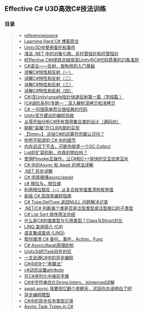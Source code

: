 ## Effective C# U3D高效C#技法训练  

### 目录  
>* [referencesource](https://github.com/microsoft/referencesource)  
>* [Learning Hard C# 博客原文](https://www.kancloud.cn/wizardforcel/learning-hard-csharp/111492)  
>* [Unity3D中使用委托和事件](https://github.com/XINCGer/Unity3DTraining/tree/master/Effective%20C%23/Delegate_EventTraining)   
>* [浅谈 .NET 中的对象引用、非托管指针和托管指针](https://www.cnblogs.com/blurhkh/p/10357576.html)  
>* [《Effective C#》提炼总结提高Unity中C#代码质量的21条准则](https://github.com/XINCGer/Unity3DTraining/tree/master/Effective%20C%23/%E3%80%8AEffective%20C%23%E3%80%8B%E6%8F%90%E7%82%BC%E6%80%BB%E7%BB%93%E6%8F%90%E9%AB%98Unity%E4%B8%ADC%23%E4%BB%A3%E7%A0%81%E8%B4%A8%E9%87%8F%E7%9A%8421%E6%9D%A1%E5%87%86%E5%88%99)  
>* [C#语法——反射，架构师的入门基础](https://www.cnblogs.com/kiba/p/9446905.html)  
>* [详解C#特性和反射（一）](https://www.cnblogs.com/minotauros/p/9681037.html)  
>* [详解C#特性和反射（二）](https://www.cnblogs.com/minotauros/p/9709491.html)  
>* [详解C#特性和反射（三）](https://www.cnblogs.com/minotauros/p/9742548.html)  
>* [详解C#特性和反射（四）](https://www.cnblogs.com/minotauros/p/9760903.html)  
>* [C#(含Unity)unsafe指针快速反射第一篇（字段篇 ）](https://zhuanlan.zhihu.com/p/547327113)  
>* [[C#进阶系列]专题一：深入解析深拷贝和浅拷贝](https://www.kancloud.cn/wizardforcel/learning-hard-csharp/111515)  
>* [C# 一句很简单而又很经典的代码](https://www.cnblogs.com/u3ddjw/p/11109679.html)  
>* [Unity官方建议的编程风格](http://wiki.unity3d.com/index.php/Csharp_Coding_Guidelines)  
>* [从零开始分析C#所有常用集合类的设计（源码向）](https://www.lfzxb.top/re0-c-generic-collections-analyze-with-source-code/)  
>* [聊聊“装箱”在CLR内部的实现](https://www.cnblogs.com/murongxiaopifu/p/12295848.html)  
>* [【5min+】 这些C#的运算符您都认识吗？](https://www.cnblogs.com/uoyo/p/12307959.html)  
>* [你所不知道的 C# 中的细节](https://www.cnblogs.com/hez2010/p/12606419.html)  
>* [内存迟迟下不去，可能你就差一个GC.Collect](https://www.cnblogs.com/huangxincheng/p/12839160.html)  
>* [List的扩容机制，你真的明白吗？](https://www.cnblogs.com/huangxincheng/p/12954569.html)  
>* [使用PInvoke互操作，让C#和C++愉快的交互优势互补](https://www.cnblogs.com/huangxincheng/p/12985351.html)  
>* [C# 中的Async 和 Await 的用法详解](https://www.cnblogs.com/yilezhu/p/10555849.html)  
>* [.NET 异步详解](https://www.cnblogs.com/hez2010/p/async-in-dotnet.html)  
>* [C# 彻底搞懂async/await](https://www.cnblogs.com/zhaoshujie/p/11192036.html)  
>* [c# 按位与，按位或](https://www.cnblogs.com/mili3/archive/2013/03/07/2947564.html)  
>* [利用按位取反（~）从复合枚举值里清除枚举值](https://blog.csdn.net/hchaoh/article/details/84698752)  
>* [新版 C# 高效率编程指南](https://www.cnblogs.com/hez2010/p/13724904.html)  
>* [C# Type.GetType 返回NULL 问题解决记录](https://blog.csdn.net/qq_17347313/article/details/102834781)  
>* [.NET/C# 判断某个类是否是泛型类型或泛型接口的子类型](https://www.cnblogs.com/walterlv/p/10236419.html)  
>* [C# List Sort 排序用法总结](https://zhuanlan.zhihu.com/p/141618333)  
>* [什么是C#的值类型与引用类型？Class与Struct对比](https://mp.weixin.qq.com/s/RSZTSceOaVKhl3KP6X6BKg)  
>* [LINQ 查询简介 (C#)](https://docs.microsoft.com/zh-cn/dotnet/csharp/programming-guide/concepts/linq/introduction-to-linq-queries)  
>* [语言集成查询 (LINQ)](https://docs.microsoft.com/zh-cn/dotnet/csharp/linq/)  
>* [帮你理清 C# 委托、事件、Action、Func](https://mp.weixin.qq.com/s/V6u4fsrlY9tSVUKQty7eDA)  
>* [C# Async/Await原理剖析](https://blog.csdn.net/weixin_43990579/article/details/105417652)  
>* [Unity3d的Task存在的坑](https://zhuanlan.zhihu.com/p/86168785)  
>* [一文说通C#中的异步编程](https://www.cnblogs.com/tiger-wang/p/13357981.html)  
>* [C#中的9个“黑魔法”](https://zhuanlan.zhihu.com/p/121792448)  
>* [c#动态设置attribute](https://www.cnblogs.com/jacle169/archive/2013/04/20/3032113.html)  
>* [在C#序列化中保存字典](http://ask.sov5.cn/q/7hBfSdNfiP)  
>* [C#中字符串优化String.Intern、IsInterned详解](https://www.jb51.net/article/129541.htm)  
>* [await,async 我要把它翻个底朝天，这回你总该明白了吧](https://blog.csdn.net/huangxinchen520/article/details/108214146)  
>* [异步编程模型](https://docs.microsoft.com/zh-cn/dotnet/csharp/programming-guide/concepts/async/task-asynchronous-programming-model)  
>* [C#中的异步任务类型记录](https://www.jianshu.com/p/77bcfabc3f9f)  
>* [Async Task Types in C#](https://github.com/dotnet/roslyn/blob/main/docs/features/task-types.md)  
